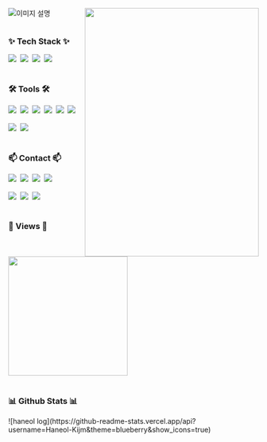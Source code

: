 <!--타이틀 부분-->
<p align='right'>
  <img align='right' src="https://i.imgur.com/Kmkj4a4.jpeg" width="350" height="500" />
</p>
<div align="left">
  <a href="https://git.io/typing-svg"><img align='left' src="https://readme-typing-svg.demolab.com?font=Nunito+Sans&weight=500&size=40&pause=1000&color=4285F4E3&center=true&vCenter=true&width=435&lines=Haneol's+Github;Welcome!" alt="이미지 설명"></a>&nbsp
</div>

<br>

<!--내용 부분-->

<h3 align="left">✨ Tech Stack ✨</h3>
<div align="left">
  <img src="https://img.shields.io/badge/python-3670A0?style=for-the-badge&logo=python&logoColor=ffdd54" />&nbsp
  <img src="https://img.shields.io/badge/PyTorch-EE4C2C.svg?style=for-the-badge&logo=PyTorch&logoColor=white" />&nbsp
  <img src="https://img.shields.io/badge/Lightning-792EE5.svg?style=for-the-badge&logo=Lightning&logoColor=white" />&nbsp
  <img src="https://img.shields.io/badge/Ray-028CF0.svg?style=for-the-badge&logo=Ray&logoColor=white" />&nbsp
</div>

<br>

<h3 align="left">🛠 Tools 🛠</h3>
<div align="left">
  <img src="https://img.shields.io/badge/git-F05033.svg?style=for-the-badge&logo=git&logoColor=white" />&nbsp
  <img src="https://img.shields.io/badge/github-181717.svg?style=for-the-badge&logo=github&logoColor=white" />&nbsp
  <img src="https://img.shields.io/badge/Obsidian-7C3AED.svg?style=for-the-badge&logo=obsidian&logoColor=white" />&nbsp
  <img src="https://img.shields.io/badge/Slack-4A154B.svg?style=for-the-badge&logo=slack&logoColor=white" />&nbsp
  <img src="https://img.shields.io/badge/W&B-FFBE00.svg?style=for-the-badge&logo=weightsandbiases&logoColor=white" />&nbsp
  <img src="https://img.shields.io/badge/Notion-F3F3F3.svg?style=for-the-badge&logo=notion&logoColor=black" />&nbsp
</div>

<br>

<div align="left">
  <img src="https://img.shields.io/badge/VSCode-2C2C32.svg?style=for-the-badge&logo=visual-studio-code&logoColor=22ABF3" />&nbsp
  <img src="https://img.shields.io/badge/jupyter-2C2C32.svg?style=for-the-badge&logo=jupyter&logoColor=F37726" />&nbsp
<!--   <img src="https://img.shields.io/badge/Colab-2C2C32.svg?style=for-the-badge&logo=googlecolab&logoColor=F9AB00" />&nbsp -->
</div>

<br>

<h3 align="left">📫 Contact 📫</h3>
<div align="left">
  <a href="https://haneol-ai-lab.vercel.app/"><img src="https://img.shields.io/badge/Blog-000000?style=for-the-badge&logo=Vercel&logoColor=white" /></a>&nbsp
  <a href="mailto:haneol.kijm@gmail.com"><img src="https://img.shields.io/badge/haneol.kijm@gmail.com-D14836?style=for-the-badge&logo=gmail&logoColor=white"/></a>&nbsp
  <a href="https://github.com/Haneol-Kijm"><img src="https://img.shields.io/badge/github-181717.svg?style=for-the-badge&logo=github&logoColor=white" /></a>&nbsp
  <a href="http://qr.kakao.com/talk/wQYaIhxL7q1jhDYtIEoPae7ueOg-"><img src="https://img.shields.io/badge/KakaoTalk-FFCD00?style=for-the-badge&logo=kakaotalk&logoColor=black"/></a>&nbsp 
</div>

<br>

<div align="left">
  <a href="https://www.linkedin.com/in/haneolkijm" target="_blank"><img src="https://img.shields.io/badge/Linkedin-0A66C2?style=for-the-badge&logo=LinkedIn&logoColor=white"/></a>&nbsp
  <a href="https://x.com/haneol_kijm" target="_blank"><img src="https://img.shields.io/badge/Twitter-000000?style=for-the-badge&logo=X&logoColor=white"/></a>&nbsp
  <a href="https://huggingface.co/HaneolKijm" target="_blank"><img src="https://img.shields.io/badge/Huggingface-FFD21E?style=for-the-badge&logo=HuggingFace&logoColor=black"/></a>&nbsp
</div>

<br>

<div align="left">
  <h3 align="left">👀 Views 👀</h3>
  <img src="https://profile-counter.glitch.me/Haneol-Kijm/count.svg" width="240px" />
</div>

<br>

<div align="left">
  
<h3 align="left">📊 Github Stats 📊</h3>
![haneol log](https://github-readme-stats.vercel.app/api?username=Haneol-Kijm&theme=blueberry&show_icons=true)
</div>

